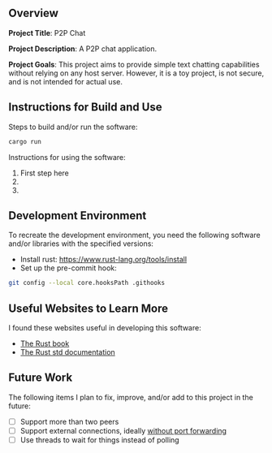## Overview

**Project Title**: P2P Chat

**Project Description**: A P2P chat application.

**Project Goals**: This project aims to provide simple text chatting capabilities without relying on any host server. However, it is a toy project, is not secure, and is not intended for actual use.

## Instructions for Build and Use

Steps to build and/or run the software:

```bash
cargo run
```

Instructions for using the software:

[//]: # (TODO)
1. First step here
2.
3.

## Development Environment

To recreate the development environment, you need the following software and/or libraries with the specified versions:

* Install rust: https://www.rust-lang.org/tools/install
* Set up the pre-commit hook:
```bash
git config --local core.hooksPath .githooks
```

## Useful Websites to Learn More

I found these websites useful in developing this software:

* [The Rust book](https://doc.rust-lang.org/book/)
* [The Rust std documentation](https://doc.rust-lang.org/std/)

## Future Work

The following items I plan to fix, improve, and/or add to this project in the future:

* [ ] Support more than two peers
* [ ] Support external connections, ideally [without port forwarding](https://stackoverflow.com/questions/16908714/how-do-you-create-a-peer-to-peer-connection-without-port-forwarding-or-a-centera)
* [ ] Use threads to wait for things instead of polling

